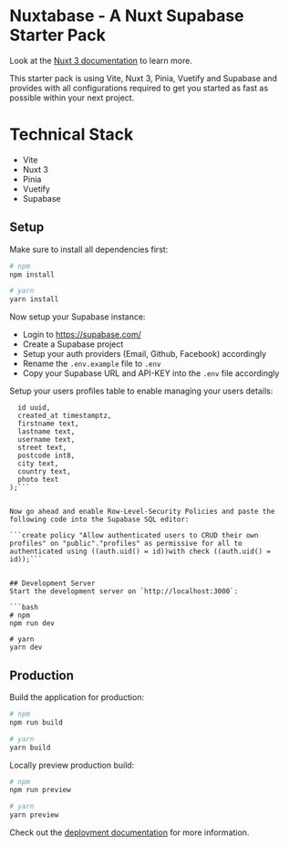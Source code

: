 #  Nuxtabase - A Nuxt Supabase Starter Pack

Look at the [Nuxt 3 documentation](https://nuxt.com/docs/getting-started/introduction) to learn more.

This starter pack is using Vite, Nuxt 3, Pinia, Vuetify and Supabase and provides with all configurations required to get you started as fast as possible within your next project.

# Technical Stack

- Vite
- Nuxt 3
- Pinia
- Vuetify
- Supabase

## Setup

Make sure to install all dependencies first:

```bash
# npm
npm install

# yarn
yarn install
```

Now setup your Supabase instance:
- Login to https://supabase.com/
- Create a Supabase project
- Setup your auth providers (Email, Github, Facebook) accordingly
- Rename the ```.env.example``` file to ```.env```
- Copy your Supabase URL and API-KEY into the ```.env``` file accordingly


Setup your users profiles table to enable managing your users details:

```CREATE TABLE public.profiles (
  id uuid,
  created_at timestamptz,
  firstname text,
  lastname text,
  username text,
  street text,
  postcode int8,
  city text,
  country text,
  photo text
);```


Now go ahead and enable Row-Level-Security Policies and paste the following code into the Supabase SQL editor:

```create policy "Allow authenticated users to CRUD their own profiles" on "public"."profiles" as permissive for all to authenticated using ((auth.uid() = id))with check ((auth.uid() = id));```


## Development Server
Start the development server on `http://localhost:3000`:

```bash
# npm
npm run dev

# yarn
yarn dev
```

## Production

Build the application for production:

```bash
# npm
npm run build

# yarn
yarn build
```

Locally preview production build:

```bash
# npm
npm run preview

# yarn
yarn preview
```

Check out the [deployment documentation](https://nuxt.com/docs/getting-started/deployment) for more information.

